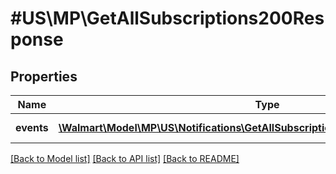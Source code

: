 # #US\MP\GetAllSubscriptions200Response

## Properties

Name | Type | Description | Notes
------------ | ------------- | ------------- | -------------
**events** | [**\Walmart\Model\MP\US\Notifications\GetAllSubscriptions200ResponseEventsInner[]**](GetAllSubscriptions200ResponseEventsInner.md) | List of events | [optional]


[[Back to Model list]](../) [[Back to API list]](../../Api/US/MP) [[Back to README]](../../README.md)
